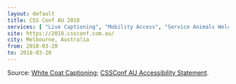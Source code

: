 ```yaml
---
layout: default
title: CSS Conf AU 2018
services: [ "Live Captioning", "Mobility Access", "Service Animals Welcome", "Restrooms: All-Gender / Gender-Neutral", "Dietary Accommodation", "Reserved Seating Near Stage", "Reserved Seating Near Stage)" ]
site: https://2018.cssconf.com.au/
city: Melbourne, Australia
from: 2018-03-20
to: 2018-03-20
---
```


Source: [White Coat Captioning](http://www.whitecoatcaptioning.com/); [CSSConf AU Accessibility Statement](https://2018.cssconf.com.au/accessibility).
